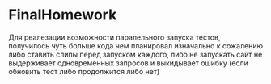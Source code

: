 # FinalHomework


Для реалезации возможности паралельного запуска тестов, получилось чуть больше кода чем планировал изначально
к сожалению либо ставить слипы перед запуском каждого, либо не запускать
сайт не выдерживает одновременных запросов и выкидывает ошибку (если обновить тест либо продолжится либо нет)